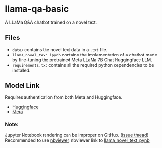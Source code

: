# llama-qa-basic
A LLaMa Q&amp;A chatbot trained on a novel text.

## Files
- ```data/``` contains the novel text data in a ```.txt``` file.
- ```llama_novel_text.ipynb``` contains the implementation of a chatbot made by fine-tuning the pretrained Meta LLaMa 7B Chat Huggingface LLM.
- ```requirements.txt``` contains all the required python dependencies to be installed.

## Model Link
Requires authentication from both Meta and Huggingface.
- [Huggingface](https://huggingface.co/meta-llama/Llama-2-7b-chat-hf) 
- [Meta](https://llama.meta.com/llama-downloads/)


### Note:
Jupyter Notebook rendering can be improper on GitHub. ([issue thread](https://github.com/jupyter/notebook/issues/5323))\
Recommended to use [nbviewer](https://nbviewer.org).
nbviewer link to [llama_novel_text.ipynb](https://nbviewer.org/github/aryas1ngh/llama-qa-basic/blob/main/llama_novel_text.ipynb)
